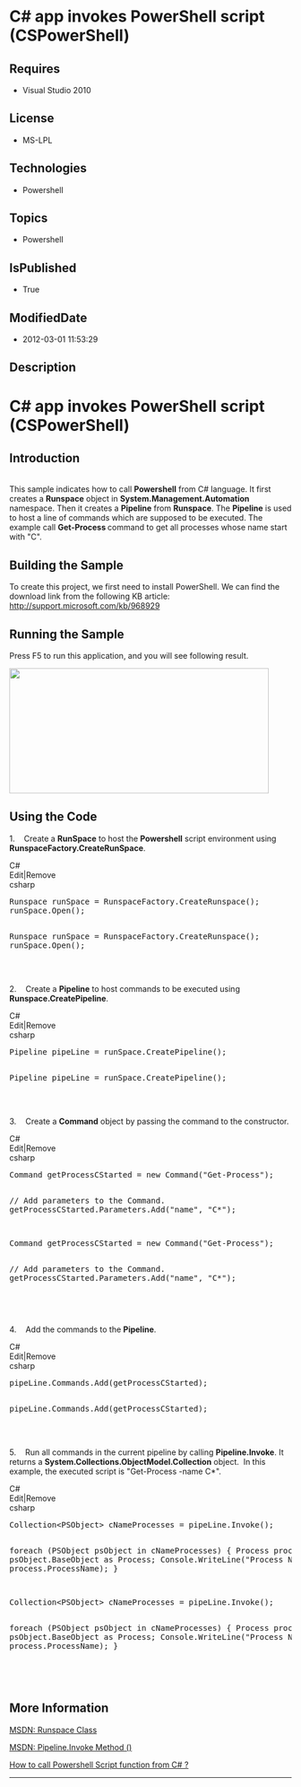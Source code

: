 # C# app invokes PowerShell script (CSPowerShell)
## Requires
* Visual Studio 2010
## License
* MS-LPL
## Technologies
* Powershell
## Topics
* Powershell
## IsPublished
* True
## ModifiedDate
* 2012-03-01 11:53:29
## Description

<h1>C# app invokes PowerShell script (<span class="SpellE">CSPowerShell</span>)<span style="">
</span></h1>
<h2>Introduction</h2>
<p class="MsoNormal"><br>
This sample indicates how to call <span class="SpellE"><b style="">Powershell</b></span> from C# language. It first<span style="">
</span>creates a <span class="SpellE"><b style="">Runspace</b></span> object in
<span class="SpellE"><b style="">System.Management.Automation</b></span> namespace. Then it creates a
<b style="">Pipeline</b> from <span class="SpellE"><b style="">Runspace</b></span>. The
<b style="">Pipeline</b> is used to host a line of<span style=""> </span>commands which are supposed to be executed. The example call
<b style="">Get-Process </b>command to get all processes whose name start with &quot;C&quot;<span style="">.
</span></p>
<h2><span style="">Building</span> the Sample<span style=""> </span></h2>
<p class="MsoNormal"><span style="">To create this project, we first need to install PowerShell. We can find the download link from the following KB article:
<a href="http://support.microsoft.com/kb/968929">http://support.microsoft.com/kb/968929</a>
</span></p>
<h2>Running the Sample<span style=""> </span></h2>
<p class="MsoNormal"><span style="">Press F5 to run this application, and you will see following result.
</span></p>
<p class="MsoNormal"><span style=""><img src="/site/view/file/53326/1/image.png" alt="" width="463" height="223" align="middle">
</span><span style=""></span></p>
<h2>Using the Code<span style=""> </span></h2>
<p class="MsoListParagraph" style=""><span style=""><span style="">1.<span style="font:7.0pt &quot;Times New Roman&quot;">&nbsp;&nbsp;&nbsp;&nbsp;&nbsp;&nbsp;
</span></span></span><span style="">Create a <span class="SpellE"><b style="">RunSpace</b></span> to host the
<span class="SpellE"><b style="">Powershell</b></span> script environment using
<span class="SpellE"><b style="">RunspaceFactory.CreateRunSpace</b></span>. </span>
</p>
<div class="scriptcode">
<div class="pluginEditHolder" pluginCommand="mceScriptCode">
<div class="title"><span>C#</span></div>
<div class="pluginLinkHolder"><span class="pluginEditHolderLink">Edit</span>|<span class="pluginRemoveHolderLink">Remove</span>
</div>
<span class="hidden">csharp</span>
<pre class="hidden">
Runspace runSpace = RunspaceFactory.CreateRunspace();
runSpace.Open();

</pre>
<pre id="codePreview" class="csharp">
Runspace runSpace = RunspaceFactory.CreateRunspace();
runSpace.Open();

</pre>
</div>
</div>
<div class="endscriptcode">&nbsp;</div>
<p class="MsoListParagraphCxSpFirst"><span style=""></span></p>
<p class="MsoListParagraphCxSpLast" style=""><span style=""><span style="">2.<span style="font:7.0pt &quot;Times New Roman&quot;">&nbsp;&nbsp;&nbsp;&nbsp;&nbsp;&nbsp;
</span></span></span><span style="">Create a <b style="">Pipeline</b> to host commands to be executed using
<span class="SpellE"><b style="">Runspace.CreatePipeline</b></span>. </span></p>
<div class="scriptcode">
<div class="pluginEditHolder" pluginCommand="mceScriptCode">
<div class="title"><span>C#</span></div>
<div class="pluginLinkHolder"><span class="pluginEditHolderLink">Edit</span>|<span class="pluginRemoveHolderLink">Remove</span>
</div>
<span class="hidden">csharp</span>
<pre class="hidden">
Pipeline pipeLine = runSpace.CreatePipeline();

</pre>
<pre id="codePreview" class="csharp">
Pipeline pipeLine = runSpace.CreatePipeline();

</pre>
</div>
</div>
<div class="endscriptcode">&nbsp;</div>
<p class="MsoListParagraphCxSpFirst"><span style=""></span></p>
<p class="MsoListParagraphCxSpLast" style=""><span style=""><span style="">3.<span style="font:7.0pt &quot;Times New Roman&quot;">&nbsp;&nbsp;&nbsp;&nbsp;&nbsp;&nbsp;
</span></span></span><span style="">Create a <b style="">Command</b> object by passing the command to the constructor.
</span></p>
<div class="scriptcode">
<div class="pluginEditHolder" pluginCommand="mceScriptCode">
<div class="title"><span>C#</span></div>
<div class="pluginLinkHolder"><span class="pluginEditHolderLink">Edit</span>|<span class="pluginRemoveHolderLink">Remove</span>
</div>
<span class="hidden">csharp</span>
<pre class="hidden">
Command getProcessCStarted = new Command(&quot;Get-Process&quot;);


// Add parameters to the Command. 
getProcessCStarted.Parameters.Add(&quot;name&quot;, &quot;C*&quot;);

</pre>
<pre id="codePreview" class="csharp">
Command getProcessCStarted = new Command(&quot;Get-Process&quot;);


// Add parameters to the Command. 
getProcessCStarted.Parameters.Add(&quot;name&quot;, &quot;C*&quot;);

</pre>
</div>
</div>
<div class="endscriptcode">&nbsp;</div>
<p class="MsoListParagraphCxSpFirst"><span style=""></span></p>
<p class="MsoListParagraphCxSpLast" style=""><span style=""><span style="">4.<span style="font:7.0pt &quot;Times New Roman&quot;">&nbsp;&nbsp;&nbsp;&nbsp;&nbsp;&nbsp;
</span></span></span><span style="">Add the commands to the <b style="">Pipeline</b>.
</span></p>
<div class="scriptcode">
<div class="pluginEditHolder" pluginCommand="mceScriptCode">
<div class="title"><span>C#</span></div>
<div class="pluginLinkHolder"><span class="pluginEditHolderLink">Edit</span>|<span class="pluginRemoveHolderLink">Remove</span>
</div>
<span class="hidden">csharp</span>
<pre class="hidden">
pipeLine.Commands.Add(getProcessCStarted);

</pre>
<pre id="codePreview" class="csharp">
pipeLine.Commands.Add(getProcessCStarted);

</pre>
</div>
</div>
<div class="endscriptcode">&nbsp;</div>
<p class="MsoListParagraphCxSpFirst"><span style=""></span></p>
<p class="MsoListParagraphCxSpLast" style=""><span style=""><span style="">5.<span style="font:7.0pt &quot;Times New Roman&quot;">&nbsp;&nbsp;&nbsp;&nbsp;&nbsp;&nbsp;
</span></span></span><span style="">Run all commands in the current pipeline by calling
<span class="SpellE"><b style="">Pipeline.Invoke</b></span>. It returns a <span class="SpellE">
<b style="">System.Collections.ObjectModel.Collection</b></span> object. <span style="">
&nbsp;</span>In this example, the executed script is &quot;Get-Process -name C*&quot;.
</span></p>
<div class="scriptcode">
<div class="pluginEditHolder" pluginCommand="mceScriptCode">
<div class="title"><span>C#</span></div>
<div class="pluginLinkHolder"><span class="pluginEditHolderLink">Edit</span>|<span class="pluginRemoveHolderLink">Remove</span>
</div>
<span class="hidden">csharp</span>
<pre class="hidden">
Collection&lt;PSObject&gt; cNameProcesses = pipeLine.Invoke();


foreach (PSObject psObject in cNameProcesses)
{
    Process process = psObject.BaseObject as Process;
    Console.WriteLine(&quot;Process Name: {0}&quot;, process.ProcessName);
}

</pre>
<pre id="codePreview" class="csharp">
Collection&lt;PSObject&gt; cNameProcesses = pipeLine.Invoke();


foreach (PSObject psObject in cNameProcesses)
{
    Process process = psObject.BaseObject as Process;
    Console.WriteLine(&quot;Process Name: {0}&quot;, process.ProcessName);
}

</pre>
</div>
</div>
<div class="endscriptcode">&nbsp;</div>
<p class="MsoListParagraph"><span style=""></span></p>
<h2>More Information<span style=""> </span></h2>
<p class="MsoNormal"><span style=""><a href="http://msdn.microsoft.com/en-us/library/system.management.automation.runspaces.runspace(VS.85).aspx">MSDN: Runspace Class</a></span><span style="">
</span></p>
<p class="MsoNormal"><span style=""><a href="http://msdn.microsoft.com/en-us/library/ms569128(VS.85).aspx">MSDN: Pipeline.Invoke Method ()</a></span><span style="">
</span></p>
<p class="MsoNormal"><span style=""><a href="http://social.msdn.microsoft.com/Forums/en-AU/csharpgeneral/thread/faa70c95-6191-4f64-bb5a-5b67b8453237">How to call Powershell Script function from C# ?</a>
</span></p>
<hr>
<div><a href="http://go.microsoft.com/?linkid=9759640" style="margin-top:3px"><img alt="" src="http://bit.ly/onecodelogo">
</a></div>
